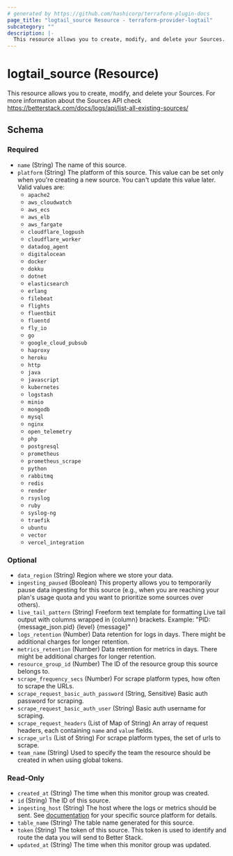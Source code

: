 ```yaml
---
# generated by https://github.com/hashicorp/terraform-plugin-docs
page_title: "logtail_source Resource - terraform-provider-logtail"
subcategory: ""
description: |-
  This resource allows you to create, modify, and delete your Sources. For more information about the Sources API check https://betterstack.com/docs/logs/api/list-all-existing-sources/
---
```


# logtail_source (Resource)

This resource allows you to create, modify, and delete your Sources. For more information about the Sources API check https://betterstack.com/docs/logs/api/list-all-existing-sources/



<!-- schema generated by tfplugindocs -->
## Schema

### Required

- `name` (String) The name of this source.
- `platform` (String) The platform of this source. This value can be set only when you're creating a new source. You can't update this value later. Valid values are:
    - `apache2`
    - `aws_cloudwatch`
    - `aws_ecs`
    - `aws_elb`
    - `aws_fargate`
    - `cloudflare_logpush`
    - `cloudflare_worker`
    - `datadog_agent`
    - `digitalocean`
    - `docker`
    - `dokku`
    - `dotnet`
    - `elasticsearch`
    - `erlang`
    - `filebeat`
    - `flights`
    - `fluentbit`
    - `fluentd`
    - `fly_io`
    - `go`
    - `google_cloud_pubsub`
    - `haproxy`
    - `heroku`
    - `http`
    - `java`
    - `javascript`
    - `kubernetes`
    - `logstash`
    - `minio`
    - `mongodb`
    - `mysql`
    - `nginx`
    - `open_telemetry`
    - `php`
    - `postgresql`
    - `prometheus`
    - `prometheus_scrape`
    - `python`
    - `rabbitmq`
    - `redis`
    - `render`
    - `rsyslog`
    - `ruby`
    - `syslog-ng`
    - `traefik`
    - `ubuntu`
    - `vector`
    - `vercel_integration`

### Optional

- `data_region` (String) Region where we store your data.
- `ingesting_paused` (Boolean) This property allows you to temporarily pause data ingesting for this source (e.g., when you are reaching your plan's usage quota and you want to prioritize some sources over others).
- `live_tail_pattern` (String) Freeform text template for formatting Live tail output with columns wrapped in {column} brackets. Example: "PID: {message_json.pid} {level} {message}"
- `logs_retention` (Number) Data retention for logs in days. There might be additional charges for longer retention.
- `metrics_retention` (Number) Data retention for metrics in days. There might be additional charges for longer retention.
- `resource_group_id` (Number) The ID of the resource group this source belongs to.
- `scrape_frequency_secs` (Number) For scrape platform types, how often to scrape the URLs.
- `scrape_request_basic_auth_password` (String, Sensitive) Basic auth password for scraping.
- `scrape_request_basic_auth_user` (String) Basic auth username for scraping.
- `scrape_request_headers` (List of Map of String) An array of request headers, each containing `name` and `value` fields.
- `scrape_urls` (List of String) For scrape platform types, the set of urls to scrape.
- `team_name` (String) Used to specify the team the resource should be created in when using global tokens.

### Read-Only

- `created_at` (String) The time when this monitor group was created.
- `id` (String) The ID of this source.
- `ingesting_host` (String) The host where the logs or metrics should be sent. See [documentation](https://betterstack.com/docs/logs/start/) for your specific source platform for details.
- `table_name` (String) The table name generated for this source.
- `token` (String) The token of this source. This token is used to identify and route the data you will send to Better Stack.
- `updated_at` (String) The time when this monitor group was updated.
